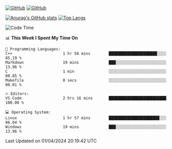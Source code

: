 [![GitHub](https://img.shields.io/github/followers/sharpxk?style=social)](https://github.com/sharpxk) [![GitHub](https://img.shields.io/github/stars/sharpxk?style=social)](https://github.com/sharpxk)

[![Anurag's GitHub stats](https://github-readme-stats-git-masterrstaa-rickstaa.vercel.app/api?username=sharpxk&hide=contribs,prs,issues&show_icons=true&theme=tokyonight)](https://github.com/anuraghazra/github-readme-stats)
[![Top Langs](https://github-readme-stats-git-masterrstaa-rickstaa.vercel.app/api/top-langs/?username=sharpxk&layout=compact&theme=tokyonight)](https://github.com/anuraghazra/github-readme-stats)

<!--START_SECTION:waka-->
![Code Time](http://img.shields.io/badge/Code%20Time-476%20hrs%2043%20mins-blue)

📊 **This Week I Spent My Time On** 

```text
💬 Programming Languages: 
C++                      1 hr 56 mins        █████████████████████░░░░   85.19 % 
Markdown                 19 mins             ███░░░░░░░░░░░░░░░░░░░░░░   13.96 % 
C                        1 min               ░░░░░░░░░░░░░░░░░░░░░░░░░   00.85 % 
Makefile                 0 secs              ░░░░░░░░░░░░░░░░░░░░░░░░░   00.01 % 

🔥 Editors: 
VS Code                  2 hrs 16 mins       █████████████████████████   100.00 % 

💻 Operating System: 
Linux                    1 hr 57 mins        ██████████████████████░░░   86.04 % 
Windows                  19 mins             ███░░░░░░░░░░░░░░░░░░░░░░   13.96 % 
```


 Last Updated on 01/04/2024 20:19:42 UTC
<!--END_SECTION:waka-->
